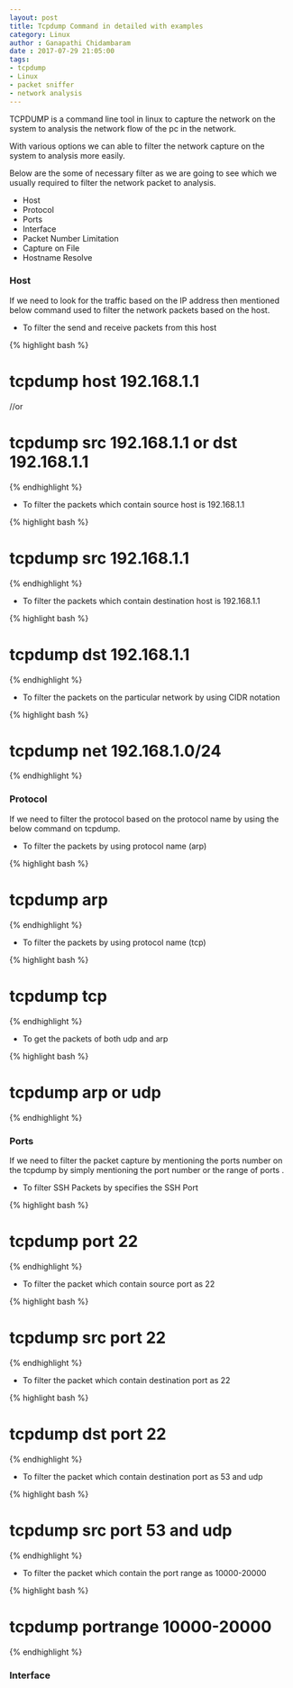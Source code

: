 ```yaml
---
layout: post
title: Tcpdump Command in detailed with examples
category: Linux
author : Ganapathi Chidambaram
date : 2017-07-29 21:05:00
tags: 
- tcpdump
- Linux
- packet sniffer
- network analysis
---
```


TCPDUMP is a command line tool in linux to capture the network on the system to analysis the network flow of the pc in the network.

With various options we can able to filter the network capture on the system to analysis more easily.

Below are the some of necessary filter as we are going to see which we usually required to filter the network packet to analysis.
    
- Host
- Protocol
- Ports
- Interface
- Packet Number Limitation
- Capture on File
- Hostname Resolve

### Host
    
If we need to look for the traffic based on the IP address then mentioned below command used to filter the network packets based on the host.


- To filter the send and receive packets from this host

{% highlight bash %}
# tcpdump host 192.168.1.1
//or
# tcpdump src 192.168.1.1 or dst 192.168.1.1
{% endhighlight %}

- To filter the packets which contain source host is 192.168.1.1

{% highlight bash %}
# tcpdump src 192.168.1.1
{% endhighlight %}

- To filter the packets which contain destination host is 192.168.1.1

{% highlight bash %}
# tcpdump dst 192.168.1.1
{% endhighlight %}

- To filter the packets on the particular network by using CIDR notation

{% highlight bash %}
# tcpdump net 192.168.1.0/24
{% endhighlight %}


### Protocol

If we need to filter the protocol based on the protocol name by using the below command on tcpdump.

- To filter the packets by using protocol name (arp)

{% highlight bash %}
# tcpdump arp
{% endhighlight %}

- To filter the packets by using protocol name (tcp)

{% highlight bash %}        
# tcpdump tcp 
{% endhighlight %}

- To get the packets of both udp and arp

{% highlight bash %}
# tcpdump arp or udp
{% endhighlight %}

### Ports

If we need to filter the packet capture by mentioning the ports number on the tcpdump by simply mentioning the port number or the range of ports .

- To filter SSH Packets by specifies the SSH Port

{% highlight bash %}
# tcpdump port 22
{% endhighlight %}

- To filter the packet which contain source port as 22

{% highlight bash %}
# tcpdump src port 22
{% endhighlight %}

- To filter the packet which contain destination port as 22

{% highlight bash %}
# tcpdump dst port 22
{% endhighlight %}

- To filter the packet which contain destination port as 53 and udp

{% highlight bash %}
# tcpdump src port 53 and udp
{% endhighlight %}

- To filter the packet which contain the port range as 10000-20000

{% highlight bash %}
# tcpdump portrange 10000-20000
{% endhighlight %}


### Interface